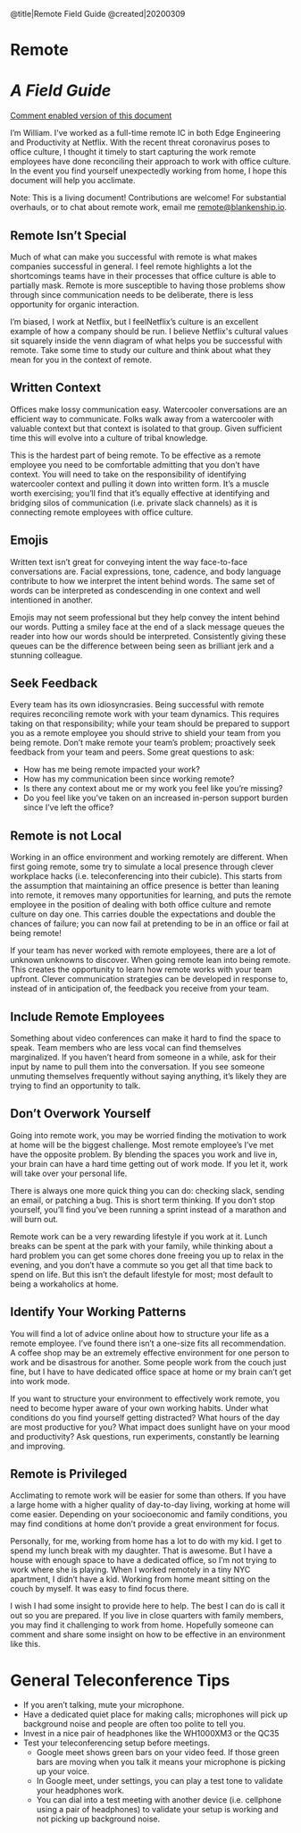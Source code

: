 @title|Remote Field Guide
@created|20200309

# Remote
# _A Field Guide_

[Comment enabled version of this document](https://docs.google.com/document/d/1p-02JGX7LW9ki_vFwgYQRUNCLTJnlpMcJVD26mmK1ko/edit#)

I’m William. I've worked as a full-time remote IC in both Edge Engineering and Productivity at Netflix. With the recent threat coronavirus poses to office culture, I thought it timely to start capturing the work remote employees have done reconciling their approach to work with office culture.  In the event you find yourself unexpectedly working from home, I hope this document will help you acclimate.

Note: This is a living document! Contributions are welcome! For substantial overhauls, or to chat about remote work, email me remote@blankenship.io.

## Remote Isn’t Special

Much of what can make you successful with remote is what makes companies successful in general. I feel remote highlights a lot the shortcomings teams have in their processes that office culture is able to partially mask. Remote is more susceptible to having those problems show through since communication needs to be deliberate, there is less opportunity for organic interaction.

I’m biased, I work at Netflix, but I feelNetflix’s culture is an excellent example of how a company should be run. I believe Netflix's cultural values sit squarely inside the venn diagram of what helps you be successful with remote. Take some time to study our culture and think about what they mean for you in the context of remote.

## Written Context

Offices make lossy communication easy. Watercooler conversations are an efficient way to communicate. Folks walk away from a watercooler with valuable context but that context is isolated to that group. Given sufficient time this will evolve into a culture of tribal knowledge.

This is the hardest part of being remote. To be effective as a remote employee you need to be comfortable admitting that you don’t have context. You will need to take on the responsibility of identifying watercooler context and pulling it down into written form. It’s a muscle worth exercising; you’ll find that it’s equally effective at identifying and bridging silos of communication (i.e. private slack channels) as it is connecting remote employees with office culture.

## Emojis

Written text isn’t great for conveying intent the way face-to-face conversations are. Facial expressions, tone, cadence, and body language contribute to how we interpret the intent behind words. The same set of words can be interpreted as condescending in one context and well intentioned in another.

Emojis may not seem professional but they help convey the intent behind our words. Putting a smiley face at the end of a slack message queues the reader into how our words should be interpreted. Consistently giving these queues can be the difference between being seen as brilliant jerk and a stunning colleague.

## Seek Feedback
Every team has its own idiosyncrasies. Being successful with remote requires reconciling remote work with your team dynamics. This requires taking on that responsibility; while your team should be prepared to support you as a remote employee you should strive to shield your team from you being remote. Don’t make remote your team’s problem; proactively seek feedback from your team and peers. Some great questions to ask:

  * How has me being remote impacted your work?
  * How has my communication been since working remote?
  * Is there any context about me or my work you feel like you’re missing?
  * Do you feel like you’ve taken on an increased in-person support burden since I’ve left the office?

## Remote is not Local

Working in an office environment and working remotely are different. When first going remote, some try to simulate a local presence through clever workplace hacks (i.e. teleconferencing into their cubicle). This starts from the assumption that maintaining an office presence is better than leaning into remote, it removes many opportunities for learning, and puts the remote employee in the position of dealing with both office culture and remote culture on day one. This carries double the expectations and double the chances of failure; you can now fail at pretending to be in an office or fail at being remote!

If your team has never worked with remote employees, there are a lot of unknown unknowns to discover. When going remote lean into being remote. This creates the opportunity to learn how remote works with your team upfront. Clever communication strategies can be developed in response to, instead of in anticipation of, the feedback you receive from your team.

## Include Remote Employees

Something about video conferences can make it hard to find the space to speak. Team members who are less vocal can find themselves marginalized. If you haven’t heard from someone in a while, ask for their input by name to pull them into the conversation. If you see someone unmuting themselves frequently without saying anything, it’s likely they are trying to find an opportunity to talk.

## Don’t Overwork Yourself

Going into remote work, you may be worried finding the motivation to work at home will be the biggest challenge. Most remote employee’s I’ve met have the opposite problem. By blending the spaces you work and live in, your brain can have a hard time getting out of work mode. If you let it, work will take over your personal life.

There is always one more quick thing you can do: checking slack, sending an email, or patching a bug. This is short term thinking. If you don’t stop yourself, you’ll find you’ve been running a sprint instead of a marathon and will burn out.

Remote work can be a very rewarding lifestyle if you work at it. Lunch breaks can be spent at the park with your family, while thinking about a hard problem you can get some chores done freeing you up to relax in the evening, and you don’t have a commute so you get all that time back to spend on life. But this isn’t the default lifestyle for most; most default to being a workaholics at home.

## Identify Your Working Patterns

You will find a lot of advice online about how to structure your life as a remote employee. I’ve found there isn’t a one-size fits all recommendation. A coffee shop may be an extremely effective environment for one person to work and be disastrous for another. Some people work from the couch just fine, but I have to have dedicated office space at home or my brain can’t get into work mode.

If you want to structure your environment to effectively work remote, you need to become hyper aware of your own working habits. Under what conditions do you find yourself getting distracted? What hours of the day are most productive for you? What impact does sunlight have on your mood and productivity? Ask questions, run experiments, constantly be learning and improving.

## Remote is Privileged

Acclimating to remote work will be easier for some than others. If you have a large home with a higher quality of day-to-day living, working at home will come easier. Depending on your socioeconomic and family conditions, you may find conditions at home don’t provide a great environment for focus.

Personally, for me, working from home has a lot to do with my kid. I get to spend my lunch break with my daughter. That is awesome. But I have a house with enough space to have a dedicated office, so I’m not trying to work where she is playing. When I worked remotely in a tiny NYC apartment, I didn’t have a kid. Working from home meant sitting on the couch by myself. It was easy to find focus there.

I wish I had some insight to provide here to help. The best I can do is call it out so you are prepared. If you live in close quarters with family members, you may find it challenging to work from home. Hopefully someone can comment and share some insight on how to be effective in an environment like this.

# General Teleconference Tips

  * If you aren’t talking, mute your microphone.
  * Have a dedicated quiet place for making calls; microphones will pick up background noise and people are often too polite to tell you.
  * Invest in a nice pair of headphones like the WH1000XM3 or the QC35
  * Test your teleconferencing setup before meetings.
    * Google meet shows green bars on your video feed. If those green bars are moving when you talk it means your microphone is picking up your voice.
    * In Google meet, under settings, you can play a test tone to validate your headphones work.
    * You can dial into a test meeting with another device (i.e. cellphone using a pair of headphones) to validate your setup is working and not picking up background noise.
